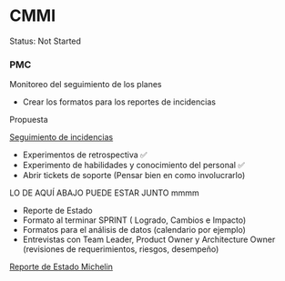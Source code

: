 # CMMI

Status: Not Started

### PMC

Monitoreo del seguimiento de los planes

- Crear los formatos para los reportes de incidencias

Propuesta

[Seguimiento de incidencias ](https://docs.google.com/spreadsheets/d/1WUarBtriorrkR9ppxYsBTf13xr6hc2G5K3vSU9HmbqU/edit?usp=drivesdk)

- Experimentos de retrospectiva ✅
- Experimento de habilidades y conocimiento del personal ✅
- Abrir tickets de soporte (Pensar bien en como involucrarlo)

LO DE AQUÍ ABAJO PUEDE ESTAR JUNTO mmmm

- Reporte de Estado
- Formato al terminar SPRINT ( Logrado, Cambios e Impacto)
- Formatos para el análisis de datos (calendario por ejemplo)
- Entrevistas con Team Leader, Product Owner y Architecture Owner (revisiones de requerimientos, riesgos, desempeño)

[Reporte de Estado Michelin](CMMI%2026134dac18a048b78863e01e43468be2/Reporte%20de%20Estado%20Michelin%2098b6aa2ff2c743d4b0446c0b4476f6ca.md)